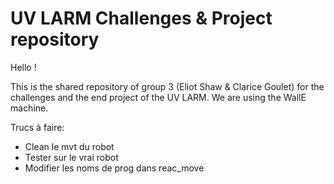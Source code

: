 UV LARM Challenges & Project repository
==================

Hello !

This is the shared repository of group 3 (Eliot Shaw & Clarice Goulet) for the challenges and the end project of the UV LARM.
We are using the WallE machine.

Trucs à faire:
- Clean le mvt du robot 
- Tester sur le vrai robot
- Modifier les noms de prog dans reac_move
